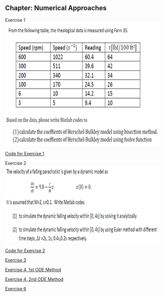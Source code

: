 ## Chapter: Numerical Approaches

Exercise 1
<img src="Images/ex31.png" width="1000" height="400">

 [Code for Exercise 1](https://dansui.github.io/PET575/Chapter%203/Ex1.html)
 
Exercise 2
<img src="Images/ex32.png" width="1000" height="250">
 
 [Code for Exercise 2](https://dansui.github.io/PET575/Chapter%203/Ex2.html)
 
 [Exercise 3](https://dansui.github.io/PET575/Chapter%203/Ex3.html)

 [Exercise 4, 1st ODE Method](https://dansui.github.io/PET575/Chapter%203/Ex4_1.html)
 
 [Exercise 4, 2nd ODE Method](https://dansui.github.io/PET575/Chapter%203/Ex4_2.html)
 
 [Exercise 6](https://dansui.github.io/PET575/Chapter%203/Ex6.html)
